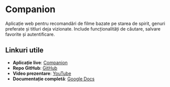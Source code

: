 # Companion

Aplicație web pentru recomandări de filme bazate pe starea de spirit, genuri preferate și titluri deja vizionate. Include funcționalități de căutare, salvare favorite și autentificare.

## Linkuri utile

- **Aplicație live**: [Companion](https://cloud-computing-hazel.vercel.app/)
- **Repo GitHub**: [GitHub](https://github.com/theodorbb/CC_2025)
- **Video prezentare**: [YouTube](https://youtu.be/sDcv-bqI7QU)
- **Documentație completă**: [Google Docs](https://docs.google.com/document/d/19Cb3gxzKkc-fA_BIhsRf1Up61scnT_HkiiZ9q-Dul3Q/edit?usp=sharing)